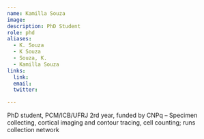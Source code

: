 ```yaml
---
name: Kamilla Souza
image: 
description: PhD Student
role: phd
aliases:
  - K. Souza
  - K Souza
  - Souza, K.
  - Kamilla Souza
links:
  link: 
  email: 
  twitter: 

---
```


PhD student, PCM/ICB/UFRJ 2rd year, funded by CNPq – Specimen collecting,
cortical imaging and contour tracing, cell counting; runs collection network

